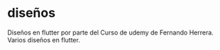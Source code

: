 # diseños

Diseños en flutter por parte del Curso de udemy de Fernando Herrera. Varios diseños en flutter.